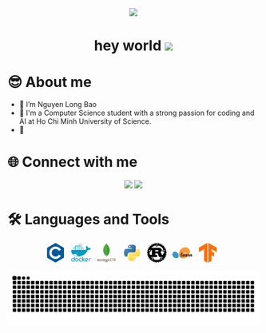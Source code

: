 <div id="header" align="center">
  <img src="https://media.giphy.com/media/M9gbBd9nbDrOTu1Mqx/giphy.gif" width="100"/>

  <h1>
    hey world
    <img src="https://media.giphy.com/media/hvRJCLFzcasrR4ia7z/giphy.gif" width="30px"/>
  </h1>
  
</div>


<!--- <img align="right" src="https://octodex.github.com/images/welcometocat.png" width="300"> -->
# 😎 About me
- 🔭 I’m Nguyen Long Bao &nbsp;
- 🌱 I'm a Computer Science student with a strong passion for coding and AI at Ho Chi Minh University of Science.
- 💚 

# 🌐️ Connect with me

<div align="center">
  <a href="https://www.facebook.com/nguyentbao1006"><img src="https://img.icons8.com/color/48/null/facebook.png"/></a>
  <a href="https://www.linkedin.com/in/nglbao/"><img src="https://img.icons8.com/color/48/null/linkedin.png"/></a>
</div>


# 🛠 Languages and Tools

<div id="badge" align="center">
  <img src="https://github.com/devicons/devicon/blob/master/icons/c/c-plain.svg" title="C" alt="C" width="40" height="40"/>&ensp;
  <img src="https://github.com/devicons/devicon/blob/master/icons/docker/docker-plain-wordmark.svg" title="Docker" alt="Docker" width="40" height="40"/>&ensp;
  <img src="https://github.com/devicons/devicon/blob/master/icons/mongodb/mongodb-original-wordmark.svg" title="mongodb" alt="mongodb" width="40" height="40"/&ensp;
  <img src="https://github.com/devicons/devicon/blob/master/icons/pytorch/pytorch-original.svg" title="pytorch" alt="pytorch" width="40" height="40"/>&ensp;
  <img src="https://github.com/devicons/devicon/blob/master/icons/python/python-original.svg" title="python" alt="python" width="40" height="40"/>&ensp;
  <img src="https://github.com/devicons/devicon/blob/master/icons/rust/rust-original.svg"  title="rust" alt="rust" width="40" height="40"/>&ensp;
  <img src="https://github.com/devicons/devicon/blob/master/icons/scikitlearn/scikitlearn-original.svg" title="scikitlearn" alt="scikitlearn" width="40" height="40"/>&ensp;
  <img src="https://github.com/devicons/devicon/blob/master/icons/tensorflow/tensorflow-original.svg" title="tensorflow" alt="tensorflow" width="40" height="40"/>&ensp;
</div>



![Snake animation](https://raw.githubusercontent.com/LongBaoCoder2/LongBaoCoder2/output/github-contribution-grid-snake-dark.svg)
